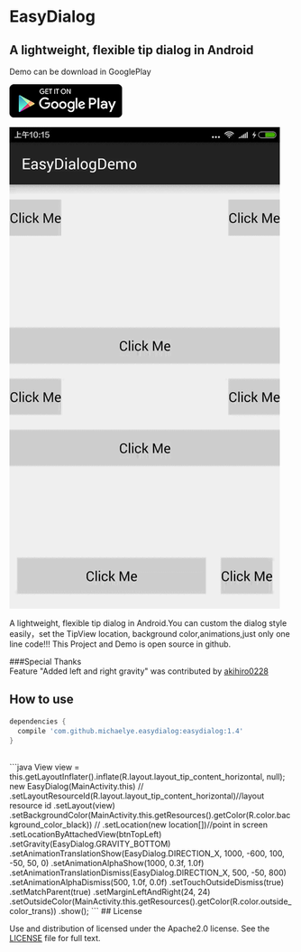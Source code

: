 # EasyDialog
## A lightweight, flexible tip dialog in Android

Demo can be download in GooglePlay


<a href="https://play.google.com/store/apps/details?id=com.michael.easydialogdemo">
  <img alt="Android app on Google Play"
       src="google-play-badge.png" />
</a>


![](demo.gif)



A lightweight, flexible tip dialog in Android.You can custom the dialog style easily，set the TipView location, background color,animations,just only one line code!!!
This Project and Demo is open source in github.

###Special Thanks<br/>
Feature "Added left and right gravity" was contributed by [akihiro0228](https://github.com/akihiro0228)


## How to use

```groovy
dependencies {
  compile 'com.github.michaelye.easydialog:easydialog:1.4'
}
```

<br/>
```java
     View view = this.getLayoutInflater().inflate(R.layout.layout_tip_content_horizontal, null);
     new EasyDialog(MainActivity.this)
     // .setLayoutResourceId(R.layout.layout_tip_content_horizontal)//layout resource id
        .setLayout(view)
        .setBackgroundColor(MainActivity.this.getResources().getColor(R.color.background_color_black))
     // .setLocation(new location[])//point in screen
        .setLocationByAttachedView(btnTopLeft)
        .setGravity(EasyDialog.GRAVITY_BOTTOM)
        .setAnimationTranslationShow(EasyDialog.DIRECTION_X, 1000, -600, 100, -50, 50, 0)
        .setAnimationAlphaShow(1000, 0.3f, 1.0f)
        .setAnimationTranslationDismiss(EasyDialog.DIRECTION_X, 500, -50, 800)
        .setAnimationAlphaDismiss(500, 1.0f, 0.0f)
        .setTouchOutsideDismiss(true)
        .setMatchParent(true)
        .setMarginLeftAndRight(24, 24)
        .setOutsideColor(MainActivity.this.getResources().getColor(R.color.outside_color_trans))
        .show();
```
## License

Use and distribution of licensed under the Apache2.0 license. See the [LICENSE](https://github.com/michaelye/EasyDialog/blob/master/LICENSE) file for full text.





